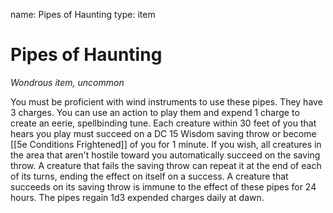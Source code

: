 name: Pipes of Haunting
type: item

# Pipes of Haunting 
_Wondrous item, uncommon_ 

You must be proficient with wind instruments to use these pipes. They have 3 charges. You can use an action to play them and expend 1 charge to create an eerie, spellbinding tune. Each creature within 30 feet of you that hears you play must succeed on a DC 15 Wisdom saving throw or become [[5e Conditions Frightened]] of you for 1 minute. If you wish, all creatures in the area that aren't hostile toward you automatically succeed on the saving throw. A creature that fails the saving throw can repeat it at the end of each of its turns, ending the effect on itself on a success. A creature that succeeds on its saving throw is immune to the effect of these pipes for 24 hours. The pipes regain 1d3 expended charges daily at dawn. 